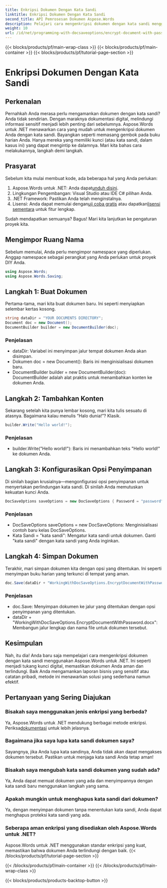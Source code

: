```yaml
---
title: Enkripsi Dokumen Dengan Kata Sandi
linktitle: Enkripsi Dokumen Dengan Kata Sandi
second_title: API Pemrosesan Dokumen Aspose.Words
description: Pelajari cara mengenkripsi dokumen dengan kata sandi menggunakan Aspose.Words untuk .NET dalam panduan terperinci langkah demi langkah ini. Amankan informasi sensitif Anda dengan mudah.
weight: 10
url: /id/net/programming-with-docsaveoptions/encrypt-document-with-password/
---
```


{{< blocks/products/pf/main-wrap-class >}}
{{< blocks/products/pf/main-container >}}
{{< blocks/products/pf/tutorial-page-section >}}

# Enkripsi Dokumen Dengan Kata Sandi

## Perkenalan

Pernahkah Anda merasa perlu mengamankan dokumen dengan kata sandi? Anda tidak sendirian. Dengan maraknya dokumentasi digital, melindungi informasi sensitif menjadi lebih penting dari sebelumnya. Aspose.Words untuk .NET menawarkan cara yang mudah untuk mengenkripsi dokumen Anda dengan kata sandi. Bayangkan seperti memasang gembok pada buku harian Anda. Hanya mereka yang memiliki kunci (atau kata sandi, dalam kasus ini) yang dapat mengintip ke dalamnya. Mari kita bahas cara melakukannya, langkah demi langkah.

## Prasyarat

Sebelum kita mulai membuat kode, ada beberapa hal yang Anda perlukan:
1.  Aspose.Words untuk .NET: Anda dapat[unduh disini](https://releases.aspose.com/words/net/).
2. Lingkungan Pengembangan: Visual Studio atau IDE C# pilihan Anda.
3. .NET Framework: Pastikan Anda telah menginstalnya.
4.  Lisensi: Anda dapat memulai dengan[uji coba gratis](https://releases.aspose.com/) atau dapatkan[lisensi sementara](https://purchase.aspose.com/temporary-license/) untuk fitur lengkap.

Sudah mendapatkan semuanya? Bagus! Mari kita lanjutkan ke pengaturan proyek kita.

## Mengimpor Ruang Nama

Sebelum memulai, Anda perlu mengimpor namespace yang diperlukan. Anggap namespace sebagai perangkat yang Anda perlukan untuk proyek DIY Anda.

```csharp
using Aspose.Words;
using Aspose.Words.Saving;
```

## Langkah 1: Buat Dokumen

Pertama-tama, mari kita buat dokumen baru. Ini seperti menyiapkan selembar kertas kosong.

```csharp
string dataDir = "YOUR DOCUMENTS DIRECTORY";
Document doc = new Document();
DocumentBuilder builder = new DocumentBuilder(doc);
```

### Penjelasan

- dataDir: Variabel ini menyimpan jalur tempat dokumen Anda akan disimpan.
- Dokumen doc = new Document(): Baris ini menginisialisasi dokumen baru.
- DocumentBuilder builder = new DocumentBuilder(doc): DocumentBuilder adalah alat praktis untuk menambahkan konten ke dokumen Anda.

## Langkah 2: Tambahkan Konten

Sekarang setelah kita punya lembar kosong, mari kita tulis sesuatu di atasnya. Bagaimana kalau menulis “Halo dunia!”? Klasik.

```csharp
builder.Write("Hello world!");
```

### Penjelasan

- builder.Write("Hello world!"): Baris ini menambahkan teks "Hello world!" ke dokumen Anda.

## Langkah 3: Konfigurasikan Opsi Penyimpanan

Di sinilah bagian krusialnya—mengonfigurasi opsi penyimpanan untuk menyertakan perlindungan kata sandi. Di sinilah Anda memutuskan kekuatan kunci Anda.

```csharp
DocSaveOptions saveOptions = new DocSaveOptions { Password = "password" };
```

### Penjelasan

- DocSaveOptions saveOptions = new DocSaveOptions: Menginisialisasi contoh baru kelas DocSaveOptions.
- Kata Sandi = "kata sandi": Mengatur kata sandi untuk dokumen. Ganti "kata sandi" dengan kata sandi yang Anda inginkan.

## Langkah 4: Simpan Dokumen

Terakhir, mari simpan dokumen kita dengan opsi yang ditentukan. Ini seperti menyimpan buku harian yang terkunci di tempat yang aman.

```csharp
doc.Save(dataDir + "WorkingWithDocSaveOptions.EncryptDocumentWithPassword.docx", saveOptions);
```

### Penjelasan

- doc.Save: Menyimpan dokumen ke jalur yang ditentukan dengan opsi penyimpanan yang ditentukan.
- dataDir + "WorkingWithDocSaveOptions.EncryptDocumentWithPassword.docx": Membangun jalur lengkap dan nama file untuk dokumen tersebut.

## Kesimpulan

Nah, itu dia! Anda baru saja mempelajari cara mengenkripsi dokumen dengan kata sandi menggunakan Aspose.Words untuk .NET. Ini seperti menjadi tukang kunci digital, memastikan dokumen Anda aman dan terlindungi. Baik Anda mengamankan laporan bisnis yang sensitif atau catatan pribadi, metode ini menawarkan solusi yang sederhana namun efektif.

## Pertanyaan yang Sering Diajukan

### Bisakah saya menggunakan jenis enkripsi yang berbeda?
 Ya, Aspose.Words untuk .NET mendukung berbagai metode enkripsi. Periksa[dokumentasi](https://reference.aspose.com/words/net/) untuk lebih jelasnya.

### Bagaimana jika saya lupa kata sandi dokumen saya?
Sayangnya, jika Anda lupa kata sandinya, Anda tidak akan dapat mengakses dokumen tersebut. Pastikan untuk menjaga kata sandi Anda tetap aman!

### Bisakah saya mengubah kata sandi dokumen yang sudah ada?
Ya, Anda dapat memuat dokumen yang ada dan menyimpannya dengan kata sandi baru menggunakan langkah yang sama.

### Apakah mungkin untuk menghapus kata sandi dari dokumen?
Ya, dengan menyimpan dokumen tanpa menentukan kata sandi, Anda dapat menghapus proteksi kata sandi yang ada.

### Seberapa aman enkripsi yang disediakan oleh Aspose.Words untuk .NET?
Aspose.Words untuk .NET menggunakan standar enkripsi yang kuat, memastikan bahwa dokumen Anda terlindungi dengan baik.
{{< /blocks/products/pf/tutorial-page-section >}}

{{< /blocks/products/pf/main-container >}}
{{< /blocks/products/pf/main-wrap-class >}}

{{< blocks/products/products-backtop-button >}}
